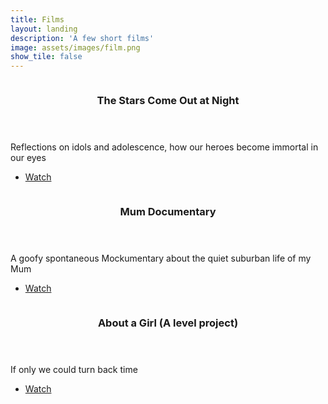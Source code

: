 ```yaml
---
title: Films
layout: landing
description: 'A few short films'
image: assets/images/film.png
show_tile: false
---
```


<!-- Main -->
<div id="main">


<!-- Two -->
<section id="two" class="spotlights">
	<section>
		<a href="films/stars.html" class="image">
			<img src="http://i1.ytimg.com/vi/anizFf_niiA/default.jpg" alt="" data-position="center center" />
		</a>
		<div class="content">
			<div class="inner">
				<header class="major">
					<h3>The Stars Come Out at Night</h3>
				</header>
				<p>Reflections on idols and adolescence, how our heroes become immortal in our eyes</p>
				<ul class="actions">
					<li><a href="films/stars.html" class="button">Watch</a></li>
				</ul>
			</div>
		</div>
	</section>
	<section>
		<a href="films/mum.html" class="image">
			<img src="http://i1.ytimg.com/vi/sPlPthUV23c/default.jpg" alt="" data-position="top center" />
		</a>
		<div class="content">
			<div class="inner">
				<header class="major">
					<h3>Mum Documentary</h3>
				</header>
				<p>A goofy spontaneous Mockumentary about the quiet suburban life of my Mum</p>
				<ul class="actions">
					<li><a href="films/mum.html" class="button">Watch</a></li>
				</ul>
			</div>
		</div>
	</section>
	<section>
		<a href="films/girl.html" class="image">
			<img src="http://i1.ytimg.com/vi/vH3aGaYDwl0/default.jpg" alt="" data-position="25% 25%" />
		</a>
		<div class="content">
			<div class="inner">
				<header class="major">
					<h3>About a Girl (A level project)</h3>
				</header>
				<p>If only we could turn back time</p>
				<ul class="actions">
					<li><a href="films/girl.html" class="button">Watch</a></li>
				</ul>
			</div>
		</div>
	</section>
</section>


</div>
